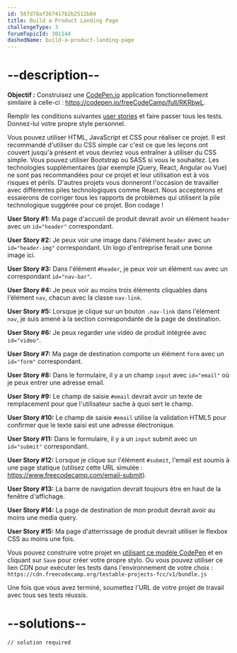 ```yaml
---
id: 587d78af367417b2b2512b04
title: Build a Product Landing Page
challengeType: 3
forumTopicId: 301144
dashedName: build-a-product-landing-page
---
```


# --description--

**Objectif :** Construisez une [CodePen.io](https://codepen.io) application fonctionnellement similaire à celle-ci : <https://codepen.io/freeCodeCamp/full/RKRbwL>.

Remplir les conditions suivantes [user stories](https://en.wikipedia.org/wiki/User_story) et faire passer tous les tests. Donnez-lui votre propre style personnel.

Vous pouvez utiliser HTML, JavaScript et CSS pour réaliser ce projet. Il est recommandé d'utiliser du CSS simple car c'est ce que les leçons ont couvert jusqu'à présent et vous devriez vous entraîner à utiliser du CSS simple. Vous pouvez utiliser Bootstrap ou SASS si vous le souhaitez. Les technologies supplémentaires (par exemple jQuery, React, Angular ou Vue) ne sont pas recommandées pour ce projet et leur utilisation est à vos risques et périls. D'autres projets vous donneront l'occasion de travailler avec différentes piles technologiques comme React. Nous accepterons et essaierons de corriger tous les rapports de problèmes qui utilisent la pile technologique suggérée pour ce projet. Bon codage !

**User Story #1:** Ma page d'accueil de produit devrait avoir un élément `header` avec un `id="header"` correspondant.

**User Story #2:** Je peux voir une image dans l'élément `header` avec un `id="header-img"` correspondant. Un logo d'entreprise ferait une bonne image ici.

**User Story #3:** Dans l'élément `#header`, je peux voir un élément `nav` avec un correspondant `id="nav-bar"`.

**User Story #4:** Je peux voir au moins trois éléments cliquables dans l'élément `nav`, chacun avec la classe `nav-link`.

**User Story #5:** Lorsque je clique sur un bouton `.nav-link` dans l'élément `nav`, je suis amené à la section correspondante de la page de destination.

**User Story #6:** Je peux regarder une vidéo de produit intégrée avec `id="video"`.

**User Story #7:** Ma page de destination comporte un élément `form` avec un `id="form"` correspondant.

**User Story #8:** Dans le formulaire, il y a un champ `input` avec `id="email"` où je peux entrer une adresse email.

**User Story #9:** Le champ de saisie `#email` devrait avoir un texte de remplacement pour que l'utilisateur sache à quoi sert le champ.

**User Story #10:** Le champ de saisie `#email` utilise la validation HTML5 pour confirmer que le texte saisi est une adresse électronique.

**User Story #11:** Dans le formulaire, il y a un `input` submit avec un `id="submit"` correspondant.

**User Story #12:** Lorsque je clique sur l'élément `#submit`, l'email est soumis à une page statique (utilisez cette URL simulée : <https://www.freecodecamp.com/email-submit>).

**User Story #13:** La barre de navigation devrait toujours être en haut de la fenêtre d'affichage.

**User Story #14:** La page de destination de mon produit devrait avoir au moins une media query.

**User Story #15:** Ma page d'atterrissage de produit devrait utiliser le flexbox CSS au moins une fois.

Vous pouvez construire votre projet en <a href='https://codepen.io/pen?template=MJjpwO' target='_blank' rel='nofollow'>utilisant ce modèle CodePen</a> et en cliquant sur `Save` pour créer votre propre stylo. Ou vous pouvez utiliser ce lien CDN pour exécuter les tests dans l'environnement de votre choix : `https://cdn.freecodecamp.org/testable-projects-fcc/v1/bundle.js`

Une fois que vous avez terminé, soumettez l'URL de votre projet de travail avec tous ses tests réussis.

# --solutions--

```html
// solution required
```
